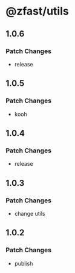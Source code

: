 # @zfast/utils

## 1.0.6

### Patch Changes

- release

## 1.0.5

### Patch Changes

- kooh

## 1.0.4

### Patch Changes

- release

## 1.0.3

### Patch Changes

- change utils

## 1.0.2

### Patch Changes

- publish
